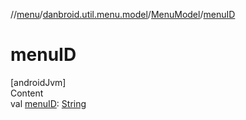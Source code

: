 //[menu](../../../index.md)/[danbroid.util.menu.model](../index.md)/[MenuModel](index.md)/[menuID](menu-i-d.md)



# menuID  
[androidJvm]  
Content  
val [menuID](menu-i-d.md): [String](https://kotlinlang.org/api/latest/jvm/stdlib/kotlin/-string/index.html)  



